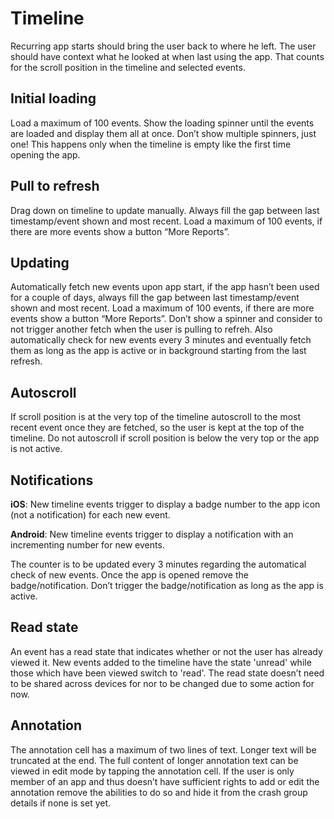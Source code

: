 # Timeline
Recurring app starts should bring the user back to where he left. The user should have context what he looked at when last using the app. That counts for the scroll position in the timeline and selected events.

## Initial loading
Load a maximum of 100 events. Show the loading spinner until the events are loaded and display them all at once. Don’t show multiple spinners, just one! This happens only when the timeline is empty like the first time opening the app.

## Pull to refresh
Drag down on timeline to update manually. Always fill the gap between last timestamp/event shown and most recent. Load a maximum of 100 events, if there are more events show a button “More Reports”.

## Updating
Automatically fetch new events upon app start, if the app hasn’t been used for a couple of days, always fill the gap between last timestamp/event shown and most recent. Load a maximum of 100 events, if there are more events show a button “More Reports”. Don’t show a spinner and consider to not trigger another fetch when the user is pulling to refreh. Also automatically check for new events every 3 minutes and eventually fetch them as long as the app is active or in background starting from the last refresh.

## Autoscroll
If scroll position is at the very top of the timeline autoscroll to the most recent event once they are fetched, so the user is kept at the top of the timeline. Do not autoscroll if scroll position is below the very top or the app is not active.

## Notifications
**iOS**: New timeline events trigger to display a badge number to the app icon (not a notification) for each new event.

**Android**: New timeline events trigger to display a notification with an incrementing number for new events.

The counter is to be updated every 3 minutes regarding the automatical check of new events. Once the app is opened remove the badge/notification. Don’t trigger the badge/notification as long as the app is active.

## Read state
An event has a read state that indicates whether or not the user has already viewed it. New events added to the timeline have the state 'unread' while those which have been viewed switch to 'read'. The read state doesn’t need to be shared across devices for nor to be changed due to some action for now.

## Annotation
The annotation cell has a maximum of two lines of text. Longer text will be truncated at the end. The full content of longer annotation text can be viewed in edit mode by tapping the annotation cell. If the user is only member of an app and thus doesn’t have sufficient rights to add or edit the annotation remove the abilities to do so and hide it from the crash group details if none is set yet.